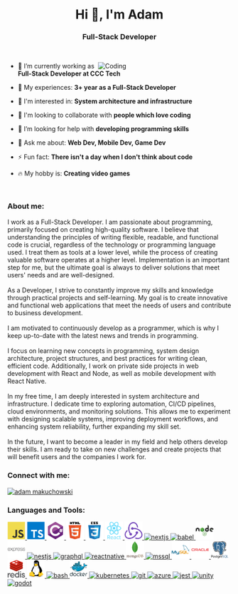 <!-- ![MasterHead](https://leo-xee.github.io/46315e3e96837a2b48949e839c7dc27b/thumbNail.gif) -->
<h1 align="center">Hi 👋, I'm Adam</h1>
<h3 align="center">Full-Stack Developer</h3>

&nbsp;

<!-- <img align="right" alt="Coding" width="300" src="https://upload.wikimedia.org/wikipedia/commons/4/4c/Typescript_logo_2020.svg"> -->
<!-- <img align="right" alt="Coding" width="300" src="https://i.pinimg.com/736x/7a/c6/ff/7ac6ffb386acdb7de8e8e461f6ea9d80.jpg"> -->
<img align="right" alt="Coding" width="300" src="https://i.pinimg.com/736x/00/47/4f/00474f8145c4088cf26cb7a528e4efef.jpg">

- 🔭 I’m currently working as **Full-Stack Developer at CCC Tech**

- 📄 My experiences: **3+ year as a Full-Stack Developer**

- 🚀 I'm interested in: **System architecture and infrastructure**

<!-- - 🌱 My tech stack **React, React Native, Node and MongoDB** -->

- 👯 I'm looking to collaborate with **people which love coding** 

- 🤝 I’m looking for help with **developing programming skills**

- 💬 Ask me about: **Web Dev, Mobile Dev, Game Dev**

- ⚡ Fun fact: **There isn't a day when I don't think about code**

<!-- - 🔥 My hobby is: **Creating a mobile app in React Native** -->

- 🔥 My hobby is: **Creating video games**

&nbsp;

<h3 align="left">About me:</h3>
I work as a Full-Stack Developer. I am passionate about programming, primarily focused on creating high-quality software. I believe that understanding the principles of writing flexible, readable, and functional code is crucial, regardless of the technology or programming language used. I treat them as tools at a lower level, while the process of creating valuable software operates at a higher level. Implementation is an important step for me, but the ultimate goal is always to deliver solutions that meet users' needs and are well-designed.
<br />
<br />
As a Developer, I strive to constantly improve my skills and knowledge through practical projects and self-learning. My goal is to create innovative and functional web applications that meet the needs of users and contribute to business development.
<br />
<br />
I am motivated to continuously develop as a programmer, which is why I keep up-to-date with the latest news and trends in programming.
<br />
<br />
I focus on learning new concepts in programming, system design architecture, project structures, and best practices for writing clean, efficient code. Additionally, I work on private side projects in web development with React and Node, as well as mobile development with React Native.
<br />
<br />
<!-- In my free time, I am deeply interested in game development. I dedicate time to creating games and exploring the capabilities of the Godot engine. This allows me to experiment with building interactive and engaging experiences, further expanding my skill set. -->
In my free time, I am deeply interested in system architecture and infrastructure. I dedicate time to exploring automation, CI/CD pipelines, cloud environments, and monitoring solutions. This allows me to experiment with designing scalable systems, improving deployment workflows, and enhancing system reliability, further expanding my skill set.
<br />
<br />
In the future, I want to become a leader in my field and help others develop their skills. I am ready to take on new challenges and create projects that will benefit users and the companies I work for.

<h3 align="left">Connect with me:</h3>
<p align="left">
<a href="https://linkedin.com/in/adam-makuchowski-35753a209/" target="blank"><img align="center" src="https://raw.githubusercontent.com/rahuldkjain/github-profile-readme-generator/master/src/images/icons/Social/linked-in-alt.svg" alt="adam makuchowski" height="30" width="40" /></a>
</p>

<h3 align="left">Languages and Tools:</h3>
<p align="left"> 
  <a href="https://developer.mozilla.org/en-US/docs/Web/JavaScript" target="_blank" rel="noreferrer"> <img src="https://raw.githubusercontent.com/devicons/devicon/master/icons/javascript/javascript-original.svg" alt="javascript" width="40" height="40"/> </a>
  <a href="https://www.typescriptlang.org/" target="_blank" rel="noreferrer"> <img src="https://raw.githubusercontent.com/devicons/devicon/master/icons/typescript/typescript-original.svg" alt="typescript" width="40" height="40"/> </a>
  <a href="https://www.w3schools.com/cs/" target="_blank" rel="noreferrer"> <img src="https://raw.githubusercontent.com/devicons/devicon/master/icons/csharp/csharp-original.svg" alt="csharp" width="40" height="40"/> </a> 
  <a href="https://www.w3.org/html/" target="_blank" rel="noreferrer"> <img src="https://raw.githubusercontent.com/devicons/devicon/master/icons/html5/html5-original-wordmark.svg" alt="html5" width="40" height="40"/> </a>
  <a href="https://www.w3schools.com/css/" target="_blank" rel="noreferrer"> <img src="https://raw.githubusercontent.com/devicons/devicon/master/icons/css3/css3-original-wordmark.svg" alt="css3" width="40" height="40"/> </a>
  <a href="https://reactjs.org/" target="_blank" rel="noreferrer"> <img src="https://raw.githubusercontent.com/devicons/devicon/master/icons/react/react-original-wordmark.svg" alt="react" width="40" height="40"/> </a>
  <a href="https://redux.js.org" target="_blank" rel="noreferrer"> <img src="https://raw.githubusercontent.com/devicons/devicon/master/icons/redux/redux-original.svg" alt="redux" width="40" height="40"/> </a>
  <a href="https://nextjs.org/" target="_blank" rel="noreferrer"> <img src="https://cdn.worldvectorlogo.com/logos/nextjs-2.svg" alt="nextjs" width="40" height="40"/> </a> 
  <a href="https://babeljs.io/" target="_blank" rel="noreferrer"> <img src="https://www.vectorlogo.zone/logos/babeljs/babeljs-icon.svg" alt="babel" width="40" height="40"/> </a> 
  <a href="https://nodejs.org" target="_blank" rel="noreferrer"> <img src="https://raw.githubusercontent.com/devicons/devicon/master/icons/nodejs/nodejs-original-wordmark.svg" alt="nodejs" width="40" height="40"/> </a>
  <a href="https://expressjs.com" target="_blank" rel="noreferrer"> <img src="https://raw.githubusercontent.com/devicons/devicon/master/icons/express/express-original-wordmark.svg" alt="express" width="40" height="40"/> </a>
  <a href="https://nestjs.com/" target="_blank" rel="noreferrer"> <img src="https://nestjs.com/logo-small-gradient.d792062c.svg" alt="nestjs" width="40" height="40"/> </a>
  <a href="https://graphql.org" target="_blank" rel="noreferrer"> <img src="https://www.vectorlogo.zone/logos/graphql/graphql-icon.svg" alt="graphql" width="40" height="40"/> </a> 
  <a href="https://reactnative.dev/" target="_blank" rel="noreferrer"> <img src="https://reactnative.dev/img/header_logo.svg" alt="reactnative" width="40" height="40"/> </a> 
  <a href="https://www.mongodb.com/" target="_blank" rel="noreferrer"> <img src="https://raw.githubusercontent.com/devicons/devicon/master/icons/mongodb/mongodb-original-wordmark.svg" alt="mongodb" width="40" height="40"/> </a>
  <a href="https://www.microsoft.com/en-us/sql-server" target="_blank" rel="noreferrer"> <img src="https://www.svgrepo.com/show/303229/microsoft-sql-server-logo.svg" alt="mssql" width="40" height="40"/> </a> 
  <a href="https://www.mysql.com/" target="_blank" rel="noreferrer"> <img src="https://raw.githubusercontent.com/devicons/devicon/master/icons/mysql/mysql-original-wordmark.svg" alt="mysql" width="40" height="40"/> </a> 
  <a href="https://www.oracle.com/" target="_blank" rel="noreferrer"> <img src="https://raw.githubusercontent.com/devicons/devicon/master/icons/oracle/oracle-original.svg" alt="oracle" width="40" height="40"/> </a> 
  <a href="https://www.postgresql.org" target="_blank" rel="noreferrer"> <img src="https://raw.githubusercontent.com/devicons/devicon/master/icons/postgresql/postgresql-original-wordmark.svg" alt="postgresql" width="40" height="40"/> </a> 
  <a href="https://redis.io" target="_blank" rel="noreferrer"> <img src="https://raw.githubusercontent.com/devicons/devicon/master/icons/redis/redis-original-wordmark.svg" alt="redis" width="40" height="40"/> </a>
  <a href="https://www.linux.org/" target="_blank" rel="noreferrer"> <img src="https://raw.githubusercontent.com/devicons/devicon/master/icons/linux/linux-original.svg" alt="linux" width="40" height="40"/> </a>
  <a href="https://www.gnu.org/software/bash/" target="_blank" rel="noreferrer"> <img src="https://www.vectorlogo.zone/logos/gnu_bash/gnu_bash-icon.svg" alt="bash" width="40" height="40"/> </a> 
  <a href="https://www.docker.com/" target="_blank" rel="noreferrer"> <img src="https://raw.githubusercontent.com/devicons/devicon/master/icons/docker/docker-original-wordmark.svg" alt="docker" width="40" height="40"/> </a>
  <a href="https://kubernetes.io" target="_blank" rel="noreferrer"> <img src="https://www.vectorlogo.zone/logos/kubernetes/kubernetes-icon.svg" alt="kubernetes" width="40" height="40"/> </a>
  <a href="https://git-scm.com/" target="_blank" rel="noreferrer"> <img src="https://www.vectorlogo.zone/logos/git-scm/git-scm-icon.svg" alt="git" width="40" height="40"/> </a>
  <a href="https://azure.microsoft.com/en-in/" target="_blank" rel="noreferrer"> <img src="https://www.vectorlogo.zone/logos/microsoft_azure/microsoft_azure-icon.svg" alt="azure" width="40" height="40"/> </a> 
  <a href="https://jestjs.io" target="_blank" rel="noreferrer"> <img src="https://www.vectorlogo.zone/logos/jestjsio/jestjsio-icon.svg" alt="jest" width="40" height="40"/> </a> 
  <a href="https://unity.com/" target="_blank" rel="noreferrer"> <img src="https://www.vectorlogo.zone/logos/unity3d/unity3d-icon.svg" alt="unity" width="40" height="40"/> </a>
  <a href="https://godotengine.org/" target="_blank" rel="noreferrer"> <img src="https://godotengine.org/assets/logo_dark.svg" alt="godot" width="40" height="40"/> </a>
</p>
